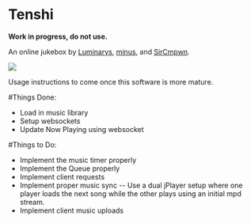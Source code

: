 # Tenshi

**Work in progress, do not use.**

An online jukebox by [Luminarys](https://github.com/Luminarys), 
[minus](https://github.com/minus7), and [SirCmpwn](https://github.com/SirCmpwn).

![](https://sr.ht/6d07.png)

Usage instructions to come once this software is more mature.

#Things Done:
* Load in music library
* Setup websockets
* Update Now Playing using websocket


#Things to Do:
* Implement the music timer properly 
* Implement the Queue properly
* Implement client requests
* Implement proper music sync -- Use a dual jPlayer setup where one player loads the next song while the other plays using an initial mpd stream.
* Implement client music uploads
